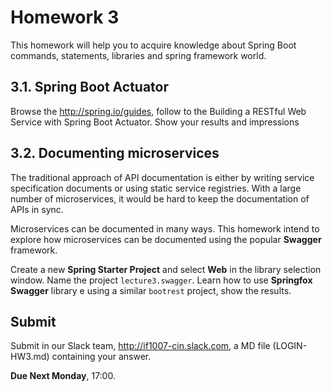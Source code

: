 # Homework 3

This homework will help you to acquire knowledge about Spring Boot commands, statements, libraries and spring framework world.

## 3.1. Spring Boot Actuator

Browse the <http://spring.io/guides>, follow to the Building a RESTful Web Service with Spring Boot Actuator. Show your results and impressions

## 3.2. Documenting microservices

The traditional approach of API documentation is either by writing service specification documents or using static service registries. With a large number of microservices, it would be hard to keep the documentation of APIs in sync.

Microservices can be documented in many ways. This homework intend to explore how microservices can be documented using the popular **Swagger** framework.

Create a new **Spring Starter Project** and select **Web** in the library selection window. Name the project ``lecture3.swagger``. Learn how to use **Springfox Swagger** library e using a similar ``bootrest`` project, show the results.

## Submit

Submit in our Slack team, http://if1007-cin.slack.com, a MD file (LOGIN-HW3.md) containing your answer.

**Due Next Monday**, 17:00.

